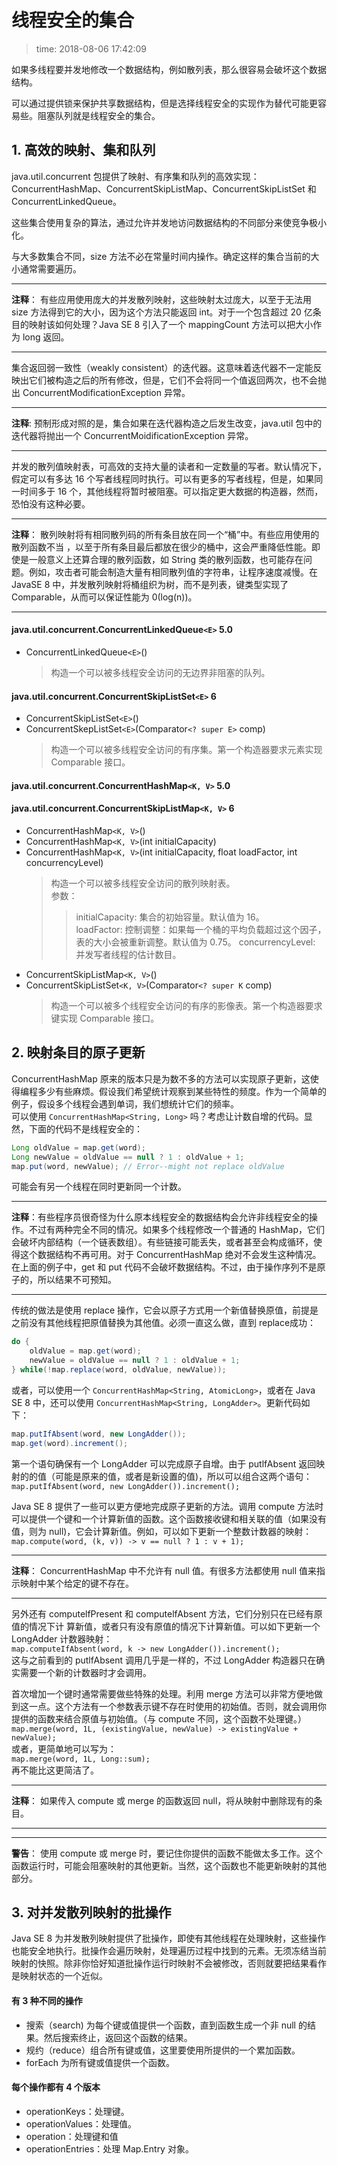# 线程安全的集合
>time: 2018-08-06 17:42:09

如果多线程要并发地修改一个数据结构，例如散列表，那么很容易会破坏这个数据结构。

可以通过提供锁来保护共享数据结构，但是选择线程安全的实现作为替代可能更容易些。阻塞队列就是线程安全的集合。

## 1. 高效的映射、集和队列

java.util.concurrent 包提供了映射、有序集和队列的高效实现： ConcurrentHashMap、ConcurrentSkipListMap、ConcurrentSkipListSet 和 ConcurrentLinkedQueue。

这些集合使用复杂的算法，通过允许并发地访问数据结构的不同部分来使竞争极小化。

与大多数集合不同，size 方法不必在常量时间内操作。确定这样的集合当前的大小通常需要遍历。

***
**注释**： 有些应用使用庞大的并发散列映射，这些映射太过庞大，以至于无法用 size 方法得到它的大小，因为这个方法只能返回 int。对于一个包含超过 20 亿条目的映射该如何处理？Java SE 8 引入了一个 mappingCount 方法可以把大小作为 long 返回。
***

集合返回弱一致性（weakly consistent）的迭代器。这意味着迭代器不一定能反映出它们被构造之后的所有修改，但是，它们不会将同一个值返回两次，也不会抛出 ConcurrentModificationException 异常。

***
**注释**: 预制形成对照的是，集合如果在迭代器构造之后发生改变，java.util 包中的迭代器将抛出一个 ConcurrentMoidificationException 异常。
***

并发的散列值映射表，可高效的支持大量的读者和一定数量的写者。默认情况下，假定可以有多达 16 个写者线程同时执行。可以有更多的写者线程，但是，如果同一时间多于 16 个，其他线程将暂时被阻塞。可以指定更大数据的构造器，然而，恐怕没有这种必要。

***
**注释**： 散列映射将有相同散列码的所有条目放在同一个“桶”中。有些应用使用的散列函数不当
，以至于所有条目最后都放在很少的桶中，这会严重降低性能。即使是一般意义上还算合理的散列函数，如 String 类的散列函数，也可能存在问题。例如，攻击者可能会制造大量有相同散列值的字符串，让程序速度减慢。在 JavaSE 8 中，并发散列映射将桶组织为树，而不是列表，键类型实现了 Comparable，从而可以保证性能为 0(log(n))。
***

#### java.util.concurrent.ConcurrentLinkedQueue`<E>` 5.0
* ConcurrentLinkedQueue`<E>`()
    >构造一个可以被多线程安全访问的无边界非阻塞的队列。

#### java.util.concurrent.ConcurrentSkipListSet`<E>` 6
* ConcurrentSkipListSet`<E>`()
* ConcurrentSkepListSet`<E>`(Comparator`<? super E>` comp)
    >构造一个可以被多线程安全访问的有序集。第一个构造器要求元素实现 Comparable 接口。

#### java.util.concurrent.ConcurrentHashMap`<K, V>` 5.0
#### java.util.concurrent.ConcurrentSkipListMap`<K, V>` 6
* ConcurrentHashMap`<K, V>`()
* ConcurrentHashMap`<K, V>`(int initialCapacity)
* ConcurrentHashMap`<K, V>`(int initialCapacity, float loadFactor, int concurrencyLevel)
    >构造一个可以被多线程安全访问的散列映射表。  
    >参数：
    >>initialCapacity: 集合的初始容量。默认值为 16。  
    >>loadFactor: 控制调整：如果每一个桶的平均负载超过这个因子，表的大小会被重新调整。默认值为 0.75。
    >>concurrencyLevel: 并发写者线程的估计数目。
* ConcurrentSkipListMap`<K, V>`()
* ConcurrentSkipListSet`<K, V>`(Comparator`<? super K` comp)
    >构造一个可以被多个线程安全访问的有序的影像表。第一个构造器要求键实现 Comparable 接口。

## 2. 映射条目的原子更新
ConcurrentHashMap 原来的版本只是为数不多的方法可以实现原子更新，这使得编程多少有些麻烦。假设我们希望统计观察到某些特性的频度。作为一个简单的例子，假设多个线程会遇到单词，我们想统计它们的频率。  
可以使用 `ConcurrentHashMap<String, Long>` 吗？考虑让计数自增的代码。显然，下面的代码不是线程安全的：
```java
Long oldValue = map.get(word);
Long newValue = oldValue == null ? 1 : oldValue + 1;
map.put(word, newValue); // Error--might not replace oldValue
```
可能会有另一个线程在同时更新同一个计数。

***
**注释**：有些程序员很奇怪为什么原本线程安全的数据结构会允许非线程安全的操作。不过有两种完全不同的情况。如果多个线程修改一个普通的 HashMap，它们会破坏内部结构（一个链表数组）。有些链接可能丢失，或者甚至会构成循环，使得这个数据结构不再可用。对于 ConcurrentHashMap 绝对不会发生这种情况。在上面的例子中，get 和 put 代码不会破坏数据结构。不过，由于操作序列不是原子的，所以结果不可预知。
***

传统的做法是使用 replace 操作，它会以原子方式用一个新值替换原值，前提是之前没有其他线程把原值替换为其他值。必须一直这么做，直到 replace成功：
```java
do {
    oldValue = map.get(word);
    newValue = oldValue == null ? 1 : oldValue + 1;
} while(!map.replace(word, oldValue, newValue));
```

或者，可以使用一个 `ConcurrentHashMap<String, AtomicLong>`，或者在 Java SE 8 中，还可以使用 `ConcurrentHashMap<String, LongAdder>`。更新代码如下：
```java
map.putIfAbsent(word, new LongAdder());
map.get(word).increment();
```
第一个语句确保有一个 LongAdder 可以完成原子自增。由于 putlfAbsent 返回映射的的值（可能是原来的值，或者是新设置的值)，所以可以组合这两个语句：  
`map.putIfAbsent(word, new LongAdder()).increment();`  

Java SE 8 提供了一些可以更方便地完成原子更新的方法。调用 compute 方法时可以提供一个键和一个计算新值的函数。这个函数接收键和相关联的值（如果没有值，则为 null)，它会计算新值。例如，可以如下更新一个整数计数器的映射：
`map.compute(word, (k, v)) -> v == null ? 1 : v + 1);`

***
**注释**： ConcurrentHashMap 中不允许有 null 值。有很多方法都使用 null 值来指示映射中某个给定的键不存在。
***

另外还有 computelfPresent 和 computelfAbsent 方法，它们分别只在已经有原值的情况下计
算新值，或者只有没有原值的情况下计算新值。可以如下更新一个 LongAdder 计数器映射：  
`map.computeIfAbsent(word, k -> new LongAdder()).increment();`  
这与之前看到的 putlfAbsent 调用几乎是一样的，不过 LongAdder 构造器只在确实需要一个新的计数器时才会调用。

首次增加一个键时通常需要做些特殊的处理。利用 merge 方法可以非常方便地做到这一点。这个方法有一个参数表示键不存在时使用的初始值。否则，就会调用你提供的函数来结合原值与初始值。（与 compute 不同，这个函数不处理键。）  
`map.merge(word, 1L, (existingValue, newValue) -> existingValue + newValue);`  
或者，更简单地可以写为：  
`map.merge(word, 1L, Long::sum);`  
再不能比这更简洁了。

***
**注释**： 如果传入 compute 或 merge 的函数返回 null，将从映射中删除现有的条目。
***

***
**警告**： 使用 compute 或 merge 时，要记住你提供的函数不能做太多工作。这个函数运行时，可能会阻塞映射的其他更新。当然，这个函数也不能更新映射的其他部分。

## 3. 对并发散列映射的批操作

Java SE 8 为并发散列映射提供了批操作，即使有其他线程在处理映射，这些操作也能安全地执行。批操作会遍历映射，处理遍历过程中找到的元素。无须冻结当前映射的快照。除非你恰好知道批操作运行时映射不会被修改，否则就要把结果看作是映射状态的一个近似。

#### 有 3 种不同的操作
* 搜索（search) 为每个键或值提供一个函数，直到函数生成一个非 null 的结果。然后搜索终止，返回这个函数的结果。
* 规约（reduce）组合所有键或值，这里要使用所提供的一个累加函数。
* forEach 为所有键或值提供一个函数。

#### 每个操作都有 4 个版本
* operationKeys：处理键。
* operationValues：处理值。
* operation：处理键和值
* operationEntries：处理 Map.Entry 对象。





